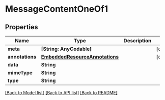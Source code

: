 # MessageContentOneOf1

## Properties
Name | Type | Description | Notes
------------ | ------------- | ------------- | -------------
**meta** | **[String: AnyCodable]** |  | [optional] 
**annotations** | [**EmbeddedResourceAnnotations**](EmbeddedResourceAnnotations.md) |  | [optional] 
**data** | **String** |  | 
**mimeType** | **String** |  | 
**type** | **String** |  | 

[[Back to Model list]](../README.md#documentation-for-models) [[Back to API list]](../README.md#documentation-for-api-endpoints) [[Back to README]](../README.md)



